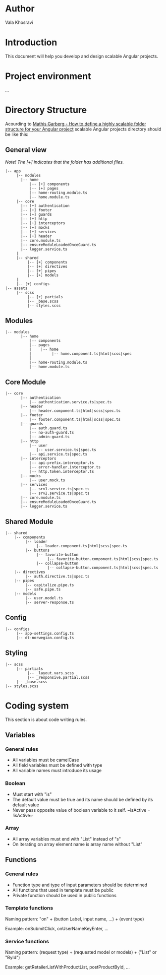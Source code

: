 # Author
Vala Khosravi
# Introduction
This document will help you develop and design scalable Angular projects.
# Project environment
...

# Directory Structure
Acourding to [Mathis Garberg - How to define a highly scalable folder structure for your Angular project](https://itnext.io/choosing-a-highly-scalable-folder-structure-in-angular-d987de65ec7) scalable Angular projects directory should be like this:
## General view
*Note! The [+] indicates that the folder has additional files.*
```
|-- app
     |-- modules
       |-- home
           |-- [+] components
           |-- [+] pages
           |-- home-routing.module.ts
           |-- home.module.ts
     |-- core
       |-- [+] authentication
       |-- [+] footer
       |-- [+] guards
       |-- [+] http
       |-- [+] interceptors
       |-- [+] mocks
       |-- [+] services
       |-- [+] header
       |-- core.module.ts
       |-- ensureModuleLoadedOnceGuard.ts
       |-- logger.service.ts
     |
     |-- shared
          |-- [+] components
          |-- [+] directives
          |-- [+] pipes
          |-- [+] models
     |
     |-- [+] configs
|-- assets
     |-- scss
          |-- [+] partials
          |-- _base.scss
          |-- styles.scss
```
## Modules
```
|-- modules
       |-- home
           |-- components
           |-- pages
           |    |-- home
           |         |-- home.component.ts|html|scss|spec
           |
           |-- home-routing.module.ts
           |-- home.module.ts
```
## Core Module
```
|-- core
       |-- authentication
           |-- authentication.service.ts|spec.ts
       |-- header
           |-- header.component.ts|html|scss|spec.ts
       |-- footer
           |-- footer.component.ts|html|scss|spec.ts
       |-- guards
           |-- auth.guard.ts
           |-- no-auth-guard.ts
           |-- admin-guard.ts 
       |-- http
           |-- user
              |-- user.service.ts|spec.ts
           |-- api.service.ts|spec.ts
       |-- interceptors
           |-- api-prefix.interceptor.ts
           |-- error-handler.interceptor.ts
           |-- http.token.interceptor.ts
       |-- mocks
           |-- user.mock.ts
       |-- services
           |-- srv1.service.ts|spec.ts
           |-- srv2.service.ts|spec.ts
       |-- core.module.ts
       |-- ensureModuleLoadedOnceGuard.ts
       |-- logger.service.ts
```
## Shared Module
```
|-- shared
    |-- components
         |-- loader
              |-- loader.component.ts|html|scss|spec.ts
         |-- buttons
              |-- favorite-button
                   |-- favorite-button.component.ts|html|scss|spec.ts
              |-- collapse-button
                   |-- collapse-button.component.ts|html|scss|spec.ts
    |-- directives
         |-- auth.directive.ts|spec.ts
    |-- pipes
         |-- capitalize.pipe.ts
         |-- safe.pipe.ts
    |-- models
         |-- user.model.ts
         |-- server-response.ts
```
## Config
```
|-- configs
     |-- app-settings.config.ts
     |-- dt-norwegian.config.ts
```
## Styling
```
|-- scss
     |-- partials
          |-- _layout.vars.scss
          |-- _responsive.partial.scss
     |-- _base.scss
|-- styles.scss
```

# Coding system
This section is about code writing rules.
## Variables
### General rules
- All variables must be camelCase
- All field variables must be defined with type
- All variable names must introduce its usage
### Boolean
- Must start with "is"
- The default value must be true and its name should be defined by its default value 
- Never pass opposite value of boolean variable to it self. ~isActive = !isActive~
### Array 
- All array variables must end with "List" instead of "s"
- On iterating on array element name is array name without "List"
## Functions
### General rules
- Function type and type of input parameters should be determined
- All functions that used in template must be public 
- Private function should be used in public functions
### Template functions
Naming pattern: "on" + (button Label, input name, ...) + (event type)

Example: onSubmitClick, onUserNameKeyEnter, ...
### Service functions
Naming pattern: (request type) + (requested model or models) + ("List" or "ById")

Example: getRetailerListWithProductList, postProductById, ...
